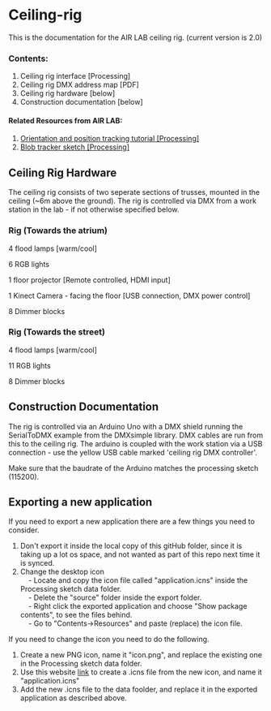 # Ceiling-rig

This is the documentation for the AIR LAB ceiling rig. (current version is 2.0)

### Contents:

1. Ceiling rig interface [Processing]
2. Ceiling rig DMX address map [PDF]
3. Ceiling rig hardware [below]
4. Construction documentation [below]

#### Related Resources from AIR LAB:
1. <a href="https://github.com/airlabitu/Tutorials/tree/master/Orientation_and_position_tracker" target="_blank"> Orientation and position tracking tutorial [Processing]</a>
2.  <a href="https://github.com/airlabitu/Processing-kinect-blob-tracker.git" target="_blank">Blob tracker sketch [Processing]</a>

## Ceiling Rig Hardware

The ceiling rig consists of two seperate sections of trusses, mounted in the ceiling (~6m above the ground). The
rig is controlled via DMX from a work station in the lab - if not otherwise specified below.

### Rig (Towards the atrium)

4 flood lamps [warm/cool]

6 RGB lights

1 floor projector [Remote controlled, HDMI input]

1 Kinect Camera - facing the floor [USB connection, DMX power control]

8 Dimmer blocks


### Rig (Towards the street)

4 flood lamps [warm/cool]

11 RGB lights

8 Dimmer blocks


## Construction Documentation

The rig is controlled via an Arduino Uno with a DMX shield running the SerialToDMX example from the DMXsimple library. DMX cables are run from this to the ceiling rig. The arduino is coupled with the work station via a USB connection - use the yellow USB cable marked 'ceiling rig DMX controller'. 

Make sure that the baudrate of the Arduino matches the processing sketch (115200).

## Exporting a new application
If you need to export a new application there are a few things you need to consider.

1. Don't export it inside the local copy of this gitHub folder, since it is taking up a lot os space, and not wanted as part of this repo next time it is synced.
2. Change the desktop icon<br>
&nbsp;&nbsp;&nbsp;&nbsp;- Locate and copy the icon file called "application.icns" inside the Processing sketch data folder.<br>
&nbsp;&nbsp;&nbsp;&nbsp;- Delete the "source" folder inside the export folder.<br>
&nbsp;&nbsp;&nbsp;&nbsp;- Right click the exported application and choose "Show package contents", to see the files behind.<br>
&nbsp;&nbsp;&nbsp;&nbsp;- Go to "Contents->Resources" and paste (replace) the icon file.<br>

If you need to change the icon you need to do the following.
1. Create a new PNG icon, name it "icon.png", and replace the existing one in the Processing sketch data folder.
2. Use this website [link](https://cloudconvert.com/png-to-icns) to create a .icns file from the new icon, and name it "application.icns"
3. Add the new .icns file to the data foolder, and replace it in the exported application as described above.
  
